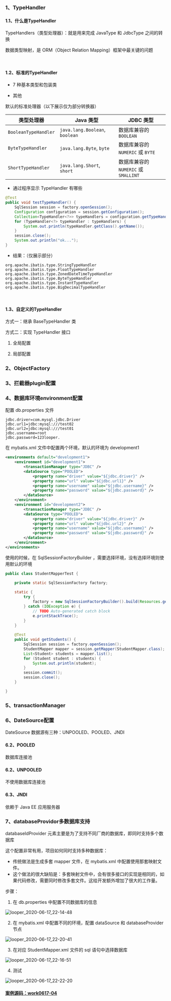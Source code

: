 ### 1、TypeHandler

#### 1.1、什么是TypeHandler

TypeHandlers（类型处理器）：就是用来完成 JavaType 和 JdbcType 之间的转换

数据类型映射，是 ORM（Object Relation Mapping）框架中最关键的问题

<br>

#### 1.2、标准的TypeHandler

* 7 种基本类型和包装类 

* 其他

默认的标准处理器（以下展示仅为部分转换器）

| **类型处理器**       | **Java** **类型**              | **JDBC** **类型**                    |
| -------------------- | ------------------------------ | ------------------------------------ |
| `BooleanTypeHandler` | `java.lang.Boolean`, `boolean` | 数据库兼容的 `BOOLEAN`               |
| `ByteTypeHandler`    | `java.lang.Byte`, `byte`       | 数据库兼容的 `NUMERIC` 或 `BYTE`     |
| `ShortTypeHandler`   | `java.lang.Short`, `short`     | 数据库兼容的 `NUMERIC` 或 `SMALLINT` |

* 通过程序显示 TypeHandler 有哪些

~~~java
@Test
public void testTypeHandler() {
    SqlSession session = factory.openSession();
    Configuration configuration = session.getConfiguration();
    Collection<TypeHandler<?>> typeHandlers = configuration.getTypeHandlerRegistry().getTypeHandlers();
    for (TypeHandler<?> typeHandler : typeHandlers) {
        System.out.println(typeHandler.getClass().getName());
    }
    session.close();
    System.out.println("ok...");
}
~~~

* 结果：（仅展示部分）

~~~
org.apache.ibatis.type.StringTypeHandler
org.apache.ibatis.type.FloatTypeHandler
org.apache.ibatis.type.ZonedDateTimeTypeHandler
org.apache.ibatis.type.ByteTypeHandler
org.apache.ibatis.type.InstantTypeHandler
org.apache.ibatis.type.BigDecimalTypeHandler
~~~

<br>

#### 1.3、自定义的TypeHandler

方式一：继承 BaseTypeHandler 类





方式二：实现 TypeHandler 接口

1. 全局配置







2. 局部配置







### 2、ObjectFactory









### 3、拦截器plugin配置









### 4、数据库环境environment配置

配置 db.properties 文件

~~~properties
jdbc.driver=com.mysql.jdbc.Driver
jdbc.url1=jdbc:mysql:///test02
jdbc.url2=jdbc:mysql:///test01
jdbc.username=root
jdbc.password=123looper.
~~~

在 mybatis.xml 文件中配置两个环境，默认的环境为 development1

~~~xml
<environments default="development1">
    <environment id="development1">
        <transactionManager type="JDBC" />
        <dataSource type="POOLED">
            <property name="driver" value="${jdbc.driver}" />
            <property name="url" value="${jdbc.url1}" />
            <property name="username" value="${jdbc.username}" />
            <property name="password" value="${jdbc.password}" />
        </dataSource>
    </environment>
    <environment id="development2">
        <transactionManager type="JDBC" />
        <dataSource type="POOLED">
            <property name="driver" value="${jdbc.driver}" />
            <property name="url" value="${jdbc.url2}" />
            <property name="username" value="${jdbc.username}" />
            <property name="password" value="${jdbc.password}" />
        </dataSource>
    </environment>
</environments>
~~~

使用的时候，在 SqlSessionFactoryBuilder ，需要选择环境，没有选择环境则使用默认的环境

~~~java
public class StudentMapperTest {

	private static SqlSessionFactory factory;
	
	static {
		try {
			factory = new SqlSessionFactoryBuilder().build(Resources.getResourceAsReader("mybatis.xml"),"development2");
		} catch (IOException e) {
			// TODO Auto-generated catch block
			e.printStackTrace();
		}
	}
	
	@Test
	public void getStudents() {
		SqlSession session = factory.openSession();
		StudentMapper mapper = session.getMapper(StudentMapper.class);
		List<Student> students = mapper.list();
		for (Student student : students) {
			System.out.println(student);
		}
		session.commit();
		session.close();
	}

}
~~~





### 5、transactionManager







### 6、DateSource配置

DateSource 数据源有三种：UNPOOLED、POOLED、JNDI



#### 6.2、POOLED

数据库连接池



#### 6.2、UNPOOLED

不使用数据库连接池



#### 6.3、JNDI

依赖于 Java EE 应用服务器





### 7、databaseProvidor多数据库支持

databaseIdProvider 元素主要是为了支持不同厂商的数据库，即同时支持多个数据库

这个配置非常有用，项目如何同时支持多种数据库：

* 传统做法是生成多套 mapper 文件，在 mybatis.xml 中配置使用那套映射文件。
* 这个做法的很大缺陷是：多套映射文件中，会有很多接口的实现是相同的，如果代码修改，需要同时修改多套文件。这给开发额外增加了很大的工作量。

步骤：

1. 在 db.properties 中配置不同数据库的信息

![looper_2020-06-17_22-14-48](image/looper_2020-06-17_22-14-48.png)

2. 在 mybatis.xml 中配置不同的环境，配置 dataSource 和 databaseProvider 节点

![looper_2020-06-17_22-20-41](image/looper_2020-06-17_22-20-41.png)

3. 在对应 StudentMapper.xml 文件的 sql 语句中选择数据库

![looper_2020-06-17_22-16-51](image/looper_2020-06-17_22-16-51.png)

4. 测试

![looper_2020-06-17_22-22-20](image/looper_2020-06-17_22-22-20.png)



#### [案例源码：work0617-04]( https://github.com/1004032560 )















